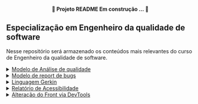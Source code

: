 <h4 align="center">
 🚧 Projeto README Em construção ... 🚧</h4>
 
## Especialização em Engenheiro da qualidade de software

<p> Nesse repositório será armazenado os conteúdos mais relevantes do curso de Engenheiro da qualidade de software.</p>

<details>
  <summary><a href="https://github.com/sarahdfweb/especializacao_testes_software/blob/main/Bug%20Report%20-%20Modelo%20Preenchido%20(1).docx">Modelo de Análise de qualidade</a></summary>
  teste
</details>

<details>
  <summary><a href="https://github.com/sarahdfweb/especializacao_testes_software/blob/main/Bug%20Report%20-%20Modelo%20Preenchido%20(1).docx">Modelo de report de bugs</a></summary>
  teste
</details>

<details>
  <summary><a href="https://github.com/sarahdfweb/especializacao_testes_software/tree/main/Gherkin">Linguagem Gerkin</a></summary>
  BDD significa "Behavior-Driven Development" (Desenvolvimento Orientado a Comportamento, em português). É uma abordagem de desenvolvimento de software que visa integrar a colaboração entre desenvolvedores, gerentes de produtos e partes interessadas (stakeholders) por meio da linguagem natural e de cenários que descrevem o comportamento esperado do sistema.
No BDD, as especificações do sistema são escritas em uma linguagem que é compreensível tanto para desenvolvedores quanto para não desenvolvedores. Essas especificações são então usadas para guiar o desenvolvimento e criar testes automatizados que validam o comportamento do sistema.
Um framework popular para BDD é o Cucumber, que permite escrever testes em uma linguagem natural, como o inglês, e automatizá-los para verificar se o sistema está se comportando conforme esperado.
Em resumo, o BDD enfatiza a comunicação, colaboração e clareza na definição do comportamento do software, ajudando as equipes a criar sistemas que atendam às necessidades reais dos usuários e partes interessadas.
 
Por que usar BDD?
	Melhora a comunicação entre desenvolvedores e profissionais de negócios; 
	Assegura que toda a equipe esteja focada em entregar o necessário para alcançar seus objetivos; 
	DevTeam como dono da solução, pois o time prover a solução técnica; 
	Acelera a criação dos testes automatizados; 
	Documentação viva.
Usos do BDD Podemos dividir o uso do BDD em duas grandes partes: 
• 1- Como uma linguagem ubíqua para ilustrar o comportamento do usuário na aplicação; 
• 2 - Como base para automação de testes, garantindo que a aplicação funcione como previsto por todos; Juntando essas duas partes temos uma documentação viva, que não só explica o comportamento do software, mas também executa testes, documenta código e auxilia na homologação.

BDD -Gherkin 
O vocabulário comum em BDD é o Gherkin. 
Gherkin é uma linguagem que foi criada especialmente para descrições de comportamento. Remove detalhes da lógica de programação e foca no comportamento que uma funcionalidade deve ter. Um arquivo Gherkin contém: 
• Título da funcionalidade; 
• Descrição da funcionalidade; 
• Cenários, que descrevem uma interação do usuário; 
• Prérequisitos (Dado); 
• Ações (Quando) 
• Resultado esperado (Então).

Importante! 
Gherkin não é caso de teste! 
O Gherkin deve prever uma ação de comportamento de forma declarativa e não imperativa como no caso de teste; 
Deve dar uma visão de cenários, conciso e direto ao ponto: 
Ex.: Cenário: Buscar por “Qualidade” no Google
Imperativo: (ERRADO)
Dado que eu abra o navegador E acesse o google.com E clicar no campo “search” Quando eu digitar pela palavra “Qualidade” E clicar no botão “buscar” Então deve exibir a lista com os resultados 
Declarativo:
Dado que eu acesse o google Quando eu buscar pela palavra “Qualidade” Então deve exibir a lista com os resultados
 
Ferramentas para o Gherkin 
Dependendo da linguagem de programação ou framework de automação de testes, algumas ferramentas podem auxiliar no padrão de escrita e até gerando steps automaticamente.
 
Modelos de cenário 

 
```
 Contexto: Dado que eu acesse a página de Lista de Anexos

            Esquema do Cenário: 1 - Adicionar Arquivo

            Quando eu clicar em adicionar um novo arquivo
            Então deve ser exibido na lista de anexos 
           
```
 
Funcionalidade: Cadastro de Múltiplos Usuários

Contexto: Na tela de cadastro de usuário

Esquema do cenário: Autenticar múltiplos usuários

Quando preencher os seguintes campos:
  | Campo              | Valor                   |
  | Nome               | <nome>                  |
  | CPF                | <CPF>                   |
  | RG                 | <RG>                    |
  | Data de Nascimento | <Data_de_Nascimento>    |
  | Código SSP    | <Código_SSP>   |
  | Email                | <email>                 |
E marcar o checkpoint como "<sim>",
E selecionar a opção "<auxiliar>" no seletor,
E clicar em salvar 
Então o sistema deverá salvar o novo cadastro
Exemplos:

</details>

<details>
  <summary><a href="https://github.com/sarahdfweb/especializacao_testes_software/blob/main/Relatorio_Acessibilidade%20(1).docx">Relatório de Acessibilidade</a></summary>
  teste
</details>

<details>
  <summary><a href="https://github.com/sarahdfweb/especializacao_testes_software/blob/main/Alteracao_Devtools%20(1).docx">Alteração do Front via DevTools</a></summary>
  teste
</details>
